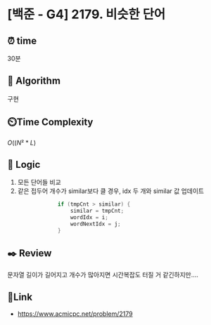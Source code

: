 # [백준 - G4] 2179. 비슷한 단어
 
## ⏰  **time**
30분

## :pushpin: **Algorithm**
구현

## ⏲️**Time Complexity**
$O((N² * L)$

## :round_pushpin: **Logic**
1. 모든 단어들 비교
2. 같은 접두어 개수가 similar보다 클 경우, idx 두 개와 similar 값 업데이트
```java
                if (tmpCnt > similar) {
                    similar = tmpCnt;
                    wordIdx = i;
                    wordNextIdx = j;
                }
```

## :black_nib: **Review**
문자열 길이가 길어지고 개수가 많아지면 시간복잡도 터질 거 같긴하지만....

## 📡**Link**
- https://www.acmicpc.net/problem/2179
